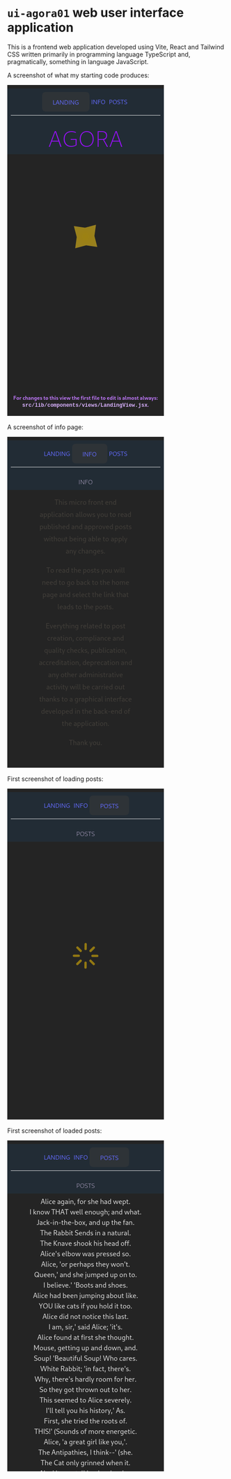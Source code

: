 # `ui-agora01` web user interface application

This is a frontend web application developed using Vite, React and Tailwind CSS written primarily in programming language TypeScript and, pragmatically, something in language JavaScript.

A screenshot of what my starting code produces:

![ui-agora01](./screenshots/screenshot_ui-agora01_mobile_first_landing.png)

A screenshot of info page:

![ui-agora01](./screenshots/screenshot_ui-agora01_mobile_first_info.png)

First screenshot of loading posts:

![ui-agora01](./screenshots/screenshot_ui-agora01_mobile_first_posts_loading.png)

First screenshot of loaded posts:

![ui-agora01](./screenshots/screenshot_ui-agora01_mobile_first_posts_loaded.png)
